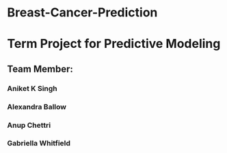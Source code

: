 # Breast-Cancer-Prediction
# Term Project for Predictive Modeling 
## Team Member:
### Aniket K Singh
### Alexandra Ballow 
### Anup Chettri 
### Gabriella Whitfield 
